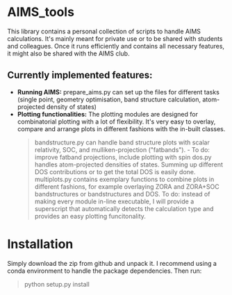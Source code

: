 # AIMS_tools
This library contains a personal collection of scripts to handle AIMS calculations. It's mainly meant for private use or to be shared with students and colleagues. Once it runs efficiently and contains all necessary features, it might also be shared with the AIMS club.

## Currently implemented features:
- **Running AIMS:** prepare_aims.py can set up the files for different tasks (single point, geometry optimisation, band structure calculation, atom-projected density of states)
- **Plotting functionalities:**
The plotting modules are designed for combinatorial plotting with a lot of flexibility. It's very easy to overlay, compare and arrange plots in different fashions with the in-built classes.
    > bandstructure.py can handle band structure plots with scalar relativity, SOC, and mulliken-projection ("fatbands").
        - To do: improve fatband projections, include plotting with spin
    > dos.py handles atom-projected densities of states. Summing up different DOS contributions or to get the total DOS is easily done.
    > multiplots.py contains exemplary functions to combine plots in different fashions, for example overlaying ZORA and ZORA+SOC bandstructures or bandstructures and DOS.
    > To do: instead of making every module in-line executable, I will provide a superscript that automatically detects the calculation type and provides an easy plotting funcitonality.

# Installation
Simply download the zip from github and unpack it. I recommend using a conda environment to handle the package dependencies.
Then run:
> python setup.py install
